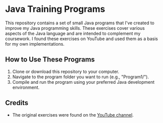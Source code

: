 # Java Training Programs

This repository contains a set of small Java programs that I've created to improve my Java programming skills. These exercises cover various aspects of the Java language and are intended to complement my coursework. I found these exercises on YouTube and used them as a basis for my own implementations.

## How to Use These Programs

1. Clone or download this repository to your computer.
2. Navigate to the program folder you want to run (e.g., "Program1/").
3. Compile and run the program using your preferred Java development environment.

## Credits

- The original exercises were found on the [YouTube channel](https://www.youtube.com/@BeginCodingFast).
